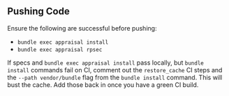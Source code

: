 ## Pushing Code

Ensure the following are successful before pushing:

* `bundle exec appraisal install`
* `bundle exec appraisal rpsec`

If specs and `bundle exec appraisal install` pass locally, but `bundle install` commands fail on CI, comment out the `restore_cache` CI steps and the `--path vendor/bundle` flag from the `bundle install` command. This will bust the cache. Add those back in once you have a green CI build.